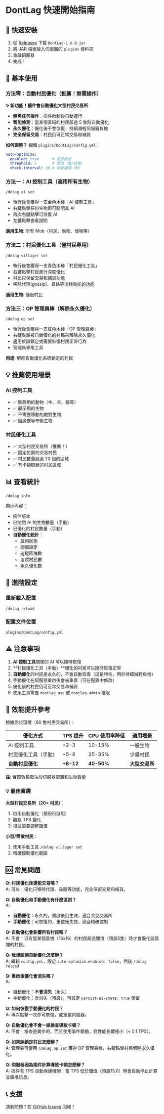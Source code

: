 # DontLag 快速開始指南

## 🚀 快速安裝

1. 從 [Releases](https://github.com/sunrisemc-tw/mc-plugin_dont_lag/releases) 下載 `DontLag-1.0.0.jar`
2. 將 JAR 檔案放入伺服器的 `plugins` 資料夾
3. 重啟伺服器
4. 完成！

## 📖 基本使用

### 方法零：自動村民優化（推薦！無需操作）

**✨ 新功能！插件會自動優化大型村民交易所**

- **無需任何操作**：插件啟動後自動運行
- **智能檢測**：當某個區域的村民超過 5 隻時自動優化
- **永久優化**：優化後不會恢復，持續減輕伺服器負擔
- **完全保留交易**：村民仍可正常交易和補貨

**如何調整？**
編輯 `plugins/DontLag/config.yml`：
```yaml
auto-optimize:
  enabled: true      # 是否啟用
  threshold: 5       # 閾值（隻/區塊）
  check-interval: 30 # 檢查間隔（秒）
```

### 方法一：AI 控制工具（適用所有生物）

```
/delag ai set
```
- 執行後會獲得一支金色木棒「AI 控制工具」
- 右鍵點擊任何生物即可關閉其 AI
- 再次右鍵點擊可恢復 AI
- 左鍵點擊查看說明

**適用生物**: 所有 Mob（村民、動物、怪物等）

### 方法二：村民優化工具（僅村民專用）

```
/delag villager set
```
- 執行後會獲得一支青色木棒「村民優化工具」
- 右鍵點擊村民進行深度優化
- 村民只保留交易和補貨功能
- 移除代理(gossip)、尋路等消耗效能的功能

**適用生物**: 僅限村民

### 方法三：OP 管理員棒（解除永久優化）

```
/delag op set
```
- 執行後會獲得一支紅色木棒「OP 管理員棒」
- 右鍵點擊被自動優化的村民來解除永久優化
- 適用於誤鎖定或需要恢復村民正常行為
- 管理員專用工具

**用途**: 解除自動優化系統鎖定的村民

## 💡 推薦使用場景

### AI 控制工具
- ✅ 裝飾用的動物（牛、羊、雞等）
- ✅ 展示用的生物
- ✅ 不需要移動的敵對生物
- ✅ 鐵魔像等守衛生物

### 村民優化工具
- ✅ 大型村民交易所（推薦！）
- ✅ 固定位置的交易村民
- ✅ 村民數量超過 20 個的區域
- ✅ 有卡頓問題的村民區域

## 📊 查看統計

```
/delag info
```

顯示內容：
- 插件版本
- 已關閉 AI 的生物數量（手動）
- 已優化的村民數量（手動）
- **自動優化統計**：
  - 啟用狀態
  - 閾值設定
  - 追蹤區塊數
  - 追蹤村民數
  - 永久優化數

## 🔧 進階設定

### 重新載入配置
```
/delag reload
```

### 配置文件位置
`plugins/DontLag/config.yml`

## ⚠️ 注意事項

1. **AI 控制工具**關閉的 AI 可以隨時恢復
2. **村民優化工具（手動）**優化的村民可以隨時恢復正常
3. **自動優化**的村民是永久的，不會自動恢復（這是特性，用於持續減輕負擔）
4. 手動優化在伺服器重啟後會被重置（可在配置中修改）
5. 優化後的村民仍可正常交易和補貨
6. 使用工具需要 `dontlag.use` 或 `dontlag.admin` 權限

## 🎯 效能提升參考

根據測試環境（80 隻村民交易所）：

| 優化方式 | TPS 提升 | CPU 使用率降低 | 適用場景 |
|---------|---------|--------------|---------|
| AI 控制工具 | +2-3 | 10-15% | 一般生物 |
| 村民優化工具（手動） | +5-8 | 25-35% | 少量村民 |
| **自動村民優化** | **+8-12** | **40-50%** | **大型交易所** |

**註**: 實際效果取決於伺服器配置和生物數量

### 💡 最佳實踐

**大型村民交易所（20+ 村民）**：
1. 啟用自動優化（預設已啟用）
2. 觀察 TPS 變化
3. 根據需要調整閾值

**小型/零散村民**：
1. 使用手動工具 `/delag villager set`
2. 精確控制優化範圍

## 🆘 常見問題

**Q: 村民優化後還能交易嗎？**  
A: 可以！優化只移除代理、尋路等功能，完全保留交易和補貨。

**Q: 自動優化和手動優化有什麼區別？**  
A: 
- **自動優化**：永久的，重啟後仍生效，適合大型交易所
- **手動優化**：可恢復的，重啟後失效，適合精確控制

**Q: 自動優化會影響所有村民嗎？**  
A: 不會！只有當某個區塊（16x16）的村民超過閾值（預設5隻）時才會優化該區塊的村民。

**Q: 我想關閉自動優化怎麼辦？**  
A: 編輯 `config.yml`，設定 `auto-optimize.enabled: false`，然後 `/delag reload`

**Q: 重啟後優化會消失嗎？**  
A: 
- 自動優化：**不會消失**（永久）
- 手動優化：會消失（預設），可設定 `persist-ai-state: true` 保留

**Q: 如何恢復手動優化的村民？**  
A: 再次點擊一次即可恢復，或重啟伺服器。

**Q: 自動優化會不會一直檢查導致卡頓？**  
A: 不會！檢查是異步的，而且使用事件驅動，對性能影響極小（< 0.1 TPS）。

**Q: 如果誤鎖定村民怎麼辦？**  
A: 管理員可使用 `/delag op set` 獲得 OP 管理員棒，右鍵點擊村民解除永久優化。

**Q: 伺服器因為插件計算導致卡頓怎麼辦？**  
A: 插件有 TPS 自動保護機制！當 TPS 低於閾值（預設15.0）時會自動停止計算並廣播訊息。

## 📞 支援

遇到問題？在 [GitHub Issues](https://github.com/sunrisemc-tw/mc-plugin_dont_lag/issues) 回報！

